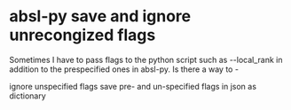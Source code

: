 
# absl-py save and ignore unrecongized flags

Sometimes I have to pass flags to the python script such as --local_rank in addition to the prespecified ones in absl-py. Is there a way to -

ignore unspecified flags
save pre- and un-specified flags in json as dictionary


        